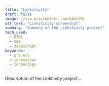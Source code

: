 ```yaml
---
title: "Linkitivity"
draft: false
image: //via.placeholder.com/640x150
alt_text: "Linkitivity screenshot"
summary: "Summary of the Linkitivity project"
tech_used: 
  - HTML
  - CSS 
  - JavaScript 
keywords:
  - project
  - innovation
  - technology
---
```


Description of the Linkitivity project...
